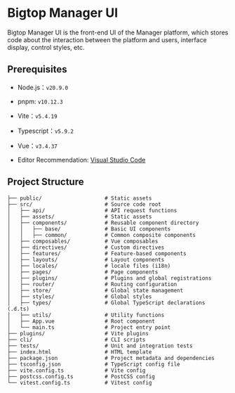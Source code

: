 <!---
   Licensed to the Apache Software Foundation (ASF) under one or more
   contributor license agreements.  See the NOTICE file distributed with
   this work for additional information regarding copyright ownership.
   The ASF licenses this file to You under the Apache License, Version 2.0
   (the "License"); you may not use this file except in compliance with
   the License.  You may obtain a copy of the License at

       http://www.apache.org/licenses/LICENSE-2.0

   Unless required by applicable law or agreed to in writing, software
   distributed under the License is distributed on an "AS IS" BASIS,
   WITHOUT WARRANTIES OR CONDITIONS OF ANY KIND, either express or implied.
   See the License for the specific language governing permissions and
   limitations under the License.
--->

# Bigtop Manager UI 

Bigtop Manager UI is the front-end UI of the Manager platform, which stores code about the interaction between the platform and users, interface display, control styles, etc.

## Prerequisites

- Node.js：`v20.9.0`

- pnpm: `v10.12.3`

- Vite：`v5.4.19`

- Typescript：`v5.9.2`

- Vue：`v3.4.37`

- Editor Recommendation: [Visual Studio Code](https://code.visualstudio.com/)

## Project Structure

```plaintext
├── public/                    # Static assets
├── src/                       # Source code root
│   ├── api/                   # API request functions
│   ├── assets/                # Static assets 
│   ├── components/            # Reusable component directory
│   │   ├── base/              # Basic UI components
│   │   ├── common/            # Common composite components
│   ├── composables/           # Vue composables 
│   ├── directives/            # Custom directives
│   ├── features/              # Feature-based components
│   ├── layouts/               # Layout components
│   ├── locales/               # locale files (i18n)
│   ├── pages/                 # Page components
│   ├── plugins/               # Plugins and global registrations
│   ├── router/                # Routing configuration
│   ├── store/                 # Global state management
│   ├── styles/                # Global styles
│   ├── types/                 # Global TypeScript declarations (.d.ts)
│   ├── utils/                 # Utility functions
│   ├── App.vue                # Root component
│   └── main.ts                # Project entry point
├── plugins/                   # Vite plugins
├── cli/                       # CLI scripts 
├── tests/                     # Unit and integration tests
├── index.html                 # HTML template
├── package.json               # Project metadata and dependencies
├── tsconfig.json              # TypeScript config file
├── vite.config.ts             # Vite config
├── postcss.config.ts          # PostCSS config
└── vitest.config.ts           # Vitest config
```
